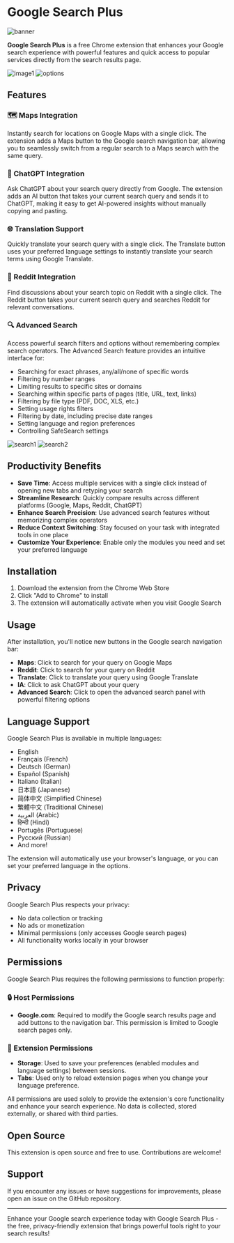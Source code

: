 # Google Search Plus

![banner](images/banner.png)

**Google Search Plus** is a free Chrome extension that enhances your Google search experience with powerful features and quick access to popular services directly from the search results page.

![image1](images/image1.png)
![options](images/option.png)

## Features

### 🗺️ Maps Integration
Instantly search for locations on Google Maps with a single click. The extension adds a Maps button to the Google search navigation bar, allowing you to seamlessly switch from a regular search to a Maps search with the same query.

### 🤖 ChatGPT Integration
Ask ChatGPT about your search query directly from Google. The extension adds an AI button that takes your current search query and sends it to ChatGPT, making it easy to get AI-powered insights without manually copying and pasting.

### 🌐 Translation Support
Quickly translate your search query with a single click. The Translate button uses your preferred language settings to instantly translate your search terms using Google Translate.

### 🔄 Reddit Integration
Find discussions about your search topic on Reddit with a single click. The Reddit button takes your current search query and searches Reddit for relevant conversations.


### 🔍 Advanced Search
Access powerful search filters and options without remembering complex search operators. The Advanced Search feature provides an intuitive interface for:
- Searching for exact phrases, any/all/none of specific words
- Filtering by number ranges
- Limiting results to specific sites or domains
- Searching within specific parts of pages (title, URL, text, links)
- Filtering by file type (PDF, DOC, XLS, etc.)
- Setting usage rights filters
- Filtering by date, including precise date ranges
- Setting language and region preferences
- Controlling SafeSearch settings

![search1](images/adv-search1.png)
![search2](images/adv-search2.png)



## Productivity Benefits

- **Save Time**: Access multiple services with a single click instead of opening new tabs and retyping your search
- **Streamline Research**: Quickly compare results across different platforms (Google, Maps, Reddit, ChatGPT)
- **Enhance Search Precision**: Use advanced search features without memorizing complex operators
- **Reduce Context Switching**: Stay focused on your task with integrated tools in one place
- **Customize Your Experience**: Enable only the modules you need and set your preferred language

## Installation

1. Download the extension from the Chrome Web Store
2. Click "Add to Chrome" to install
3. The extension will automatically activate when you visit Google Search

## Usage

After installation, you'll notice new buttons in the Google search navigation bar:
- **Maps**: Click to search for your query on Google Maps
- **Reddit**: Click to search for your query on Reddit
- **Translate**: Click to translate your query using Google Translate
- **IA**: Click to ask ChatGPT about your query
- **Advanced Search**: Click to open the advanced search panel with powerful filtering options

## Language Support

Google Search Plus is available in multiple languages:
- English
- Français (French)
- Deutsch (German)
- Español (Spanish)
- Italiano (Italian)
- 日本語 (Japanese)
- 简体中文 (Simplified Chinese)
- 繁體中文 (Traditional Chinese)
- العربية (Arabic)
- हिन्दी (Hindi)
- Portugês (Portuguese)
- Русский (Russian)
- And more!

The extension will automatically use your browser's language, or you can set your preferred language in the options.

## Privacy

Google Search Plus respects your privacy:
- No data collection or tracking
- No ads or monetization
- Minimal permissions (only accesses Google search pages)
- All functionality works locally in your browser

## Permissions

Google Search Plus requires the following permissions to function properly:

### 🔒 Host Permissions
- **Google.com**: Required to modify the Google search results page and add buttons to the navigation bar. This permission is limited to Google search pages only.

### 🔑 Extension Permissions
- **Storage**: Used to save your preferences (enabled modules and language settings) between sessions.
- **Tabs**: Used only to reload extension pages when you change your language preference.

All permissions are used solely to provide the extension's core functionality and enhance your search experience. No data is collected, stored externally, or shared with third parties.

## Open Source

This extension is open source and free to use. Contributions are welcome!

## Support

If you encounter any issues or have suggestions for improvements, please open an issue on the GitHub repository.

---

Enhance your Google search experience today with Google Search Plus - the free, privacy-friendly extension that brings powerful tools right to your search results!
